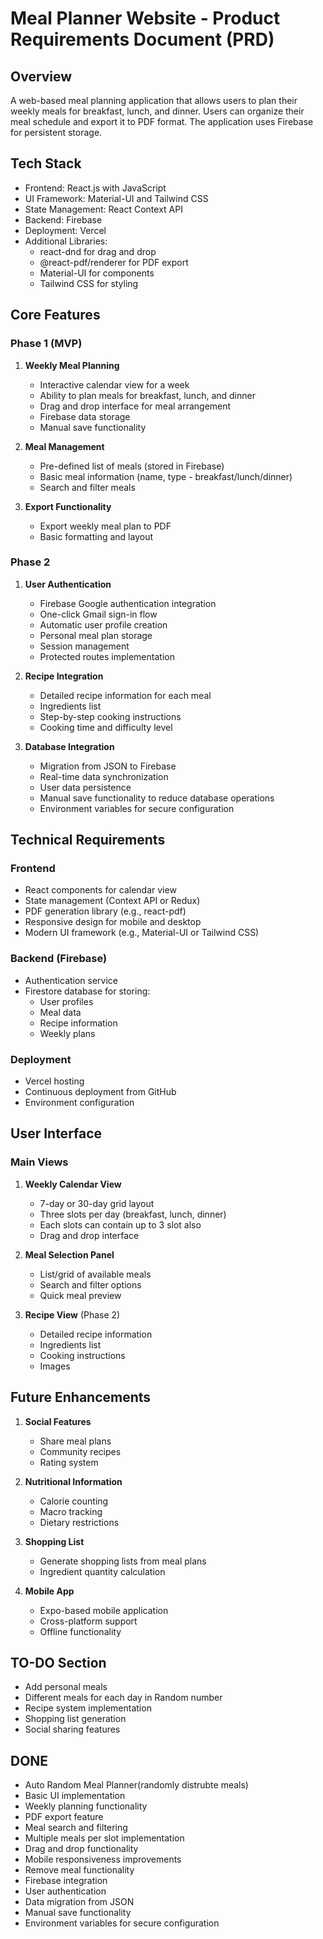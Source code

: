 # Meal Planner Website - Product Requirements Document (PRD)

## Overview

A web-based meal planning application that allows users to plan their weekly meals for breakfast, lunch, and dinner. Users can organize their meal schedule and export it to PDF format. The application uses Firebase for persistent storage.

## Tech Stack

- Frontend: React.js with JavaScript
- UI Framework: Material-UI and Tailwind CSS
- State Management: React Context API
- Backend: Firebase
- Deployment: Vercel
- Additional Libraries:
  - react-dnd for drag and drop
  - @react-pdf/renderer for PDF export
  - Material-UI for components
  - Tailwind CSS for styling

## Core Features

### Phase 1 (MVP)

1. **Weekly Meal Planning**

   - Interactive calendar view for a week
   - Ability to plan meals for breakfast, lunch, and dinner
   - Drag and drop interface for meal arrangement
   - Firebase data storage
   - Manual save functionality

2. **Meal Management**

   - Pre-defined list of meals (stored in Firebase)
   - Basic meal information (name, type - breakfast/lunch/dinner)
   - Search and filter meals

3. **Export Functionality**
   - Export weekly meal plan to PDF
   - Basic formatting and layout

### Phase 2

1. **User Authentication**

   - Firebase Google authentication integration
   - One-click Gmail sign-in flow
   - Automatic user profile creation
   - Personal meal plan storage
   - Session management
   - Protected routes implementation

2. **Recipe Integration**

   - Detailed recipe information for each meal
   - Ingredients list
   - Step-by-step cooking instructions
   - Cooking time and difficulty level

3. **Database Integration**
   - Migration from JSON to Firebase
   - Real-time data synchronization
   - User data persistence
   - Manual save functionality to reduce database operations
   - Environment variables for secure configuration

## Technical Requirements

### Frontend

- React components for calendar view
- State management (Context API or Redux)
- PDF generation library (e.g., react-pdf)
- Responsive design for mobile and desktop
- Modern UI framework (e.g., Material-UI or Tailwind CSS)

### Backend (Firebase)

- Authentication service
- Firestore database for storing:
  - User profiles
  - Meal data
  - Recipe information
  - Weekly plans

### Deployment

- Vercel hosting
- Continuous deployment from GitHub
- Environment configuration

## User Interface

### Main Views

1. **Weekly Calendar View**

   - 7-day or 30-day grid layout
   - Three slots per day (breakfast, lunch, dinner)
   - Each slots can contain up to 3 slot also
   - Drag and drop interface

2. **Meal Selection Panel**

   - List/grid of available meals
   - Search and filter options
   - Quick meal preview

3. **Recipe View** (Phase 2)
   - Detailed recipe information
   - Ingredients list
   - Cooking instructions
   - Images

## Future Enhancements

1. **Social Features**

   - Share meal plans
   - Community recipes
   - Rating system

2. **Nutritional Information**

   - Calorie counting
   - Macro tracking
   - Dietary restrictions

3. **Shopping List**

   - Generate shopping lists from meal plans
   - Ingredient quantity calculation

4. **Mobile App**
   - Expo-based mobile application
   - Cross-platform support
   - Offline functionality

## TO-DO Section

- Add personal meals
- Different meals for each day in Random number
- Recipe system implementation
- Shopping list generation
- Social sharing features

## DONE

- Auto Random Meal Planner(randomly distrubte meals)
- Basic UI implementation
- Weekly planning functionality
- PDF export feature
- Meal search and filtering
- Multiple meals per slot implementation
- Drag and drop functionality
- Mobile responsiveness improvements
- Remove meal functionality
- Firebase integration
- User authentication
- Data migration from JSON
- Manual save functionality
- Environment variables for secure configuration
